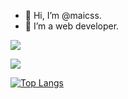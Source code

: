 - 👋 Hi, I’m @maicss.
- 👀 I’m a web developer.

![](https://komarev.com/ghpvc/?username=your-github-username)

<picture>
  <source media="(prefers-color-scheme: dark)" srcset="https://github-readme-stats-git-masterrstaa-rickstaa.vercel.app/api?username=maicss&show_icons=true&include_all_commits=true&border_radius=10">
  <img src="https://github-readme-stats-git-masterrstaa-rickstaa.vercel.app/api?username=maicss&show_icons=true&include_all_commits=true&border_radius=10">
</picture>
<br>

[![Top Langs](https://github-readme-stats-git-masterrstaa-rickstaa.vercel.app/api/top-langs/?username=maicss&layout=compact)](https://github.com/anuraghazra/github-readme-stats)
